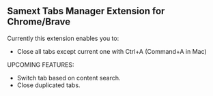 ## Samext Tabs Manager Extension for Chrome/Brave

Currently this extension enables you to:
- Close all tabs except current one with Ctrl+A (Command+A in Mac)

UPCOMING FEATURES:
- Switch tab based on content search.
- Close duplicated tabs.
